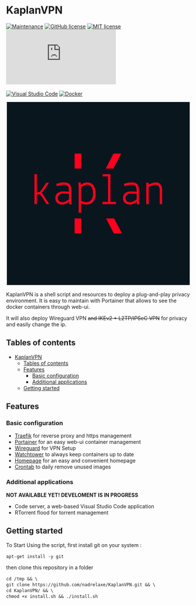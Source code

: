 # KaplanVPN

[![Maintenance](https://img.shields.io/badge/Maintained%3F-yes-green.svg)](https://github.com/nadrelaxe/KaplanVPN)
[![GitHub license](https://img.shields.io/github/license/Naereen/StrapDown.js.svg)](https://github.com/nadrelaxe/KaplanVPN/blob/master/LICENSE)
[![MIT license](https://img.shields.io/badge/License-MIT-blue.svg)](https://lbesson.mit-license.org/)
[![GitHub latest commit](https://badgen.net/github/last-commit/Naereen/Strapdown.js)](https://github.com/nadrelaxe/KaplanVPN/)

[![Visual Studio Code](https://img.shields.io/badge/--007ACC?logo=visual%20studio%20code&logoColor=ffffff)](https://code.visualstudio.com/)
[![Docker](https://badgen.net/badge/icon/docker?icon=docker&label)](https://https://docker.com/)


<p align="center">
   <img src="resources/homepage/myicons/logo-color.png" alt="Kaplan logo" width="500"/>
</p>

KaplanVPN is a shell script and resources to deploy a plug-and-play privacy environment. It is easy to maintain with Portainer that allows to see the docker containers through web-ui.

It will also deploy Wireguard VPN ~~and IKEv2 + L2TP/IPSeC VPN~~ for privacy and easily change the ip.

## Tables of contents

- [KaplanVPN](#kaplanvpn)
  - [Tables of contents](#tables-of-contents)
  - [Features](#features)
    - [Basic configuration](#basic-configuration)
    - [Additional applications](#additional-applications)
  - [Getting started](#getting-started)

## Features

### Basic configuration

- [Traefik](https://github.com/traefik/traefik) for reverse proxy and https management
- [Portainer](https://www.portainer.io/) for an easy web-ui container management
- [Wireguard](https://www.wireguard.com/) for VPN Setup
- [Watchtower](https://github.com/containrrr/watchtower) to always keep containers up to date
- [Homepage](https://github.com/benphelps/homepage) for an easy and convenient homepage
- [Crontab](https://man7.org/linux/man-pages/man5/crontab.5.html) to daily remove unused images

### Additional applications

**NOT AVAILABLE YET! DEVELOMENT IS IN PROGRESS**

- Code server, a web-based Visual Studio Code application
- RTorrent flood for torrent management
  
## Getting started

To Start Using the script, first install git on your system : 

```shell
apt-get install -y git
```

then clone this repository in a folder

```shell
cd /tmp && \
git clone https://github.com/nadrelaxe/KaplanVPN.git && \
cd KaplanVPN/ && \
chmod +x install.sh && ./install.sh
```